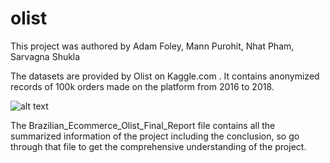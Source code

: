 # olist

This project was authored by Adam Foley, Mann Purohit, Nhat Pham, Sarvagna Shukla

The datasets are provided by Olist on Kaggle.com . It contains anonymized records of 100k orders made on the platform from 2016 to 2018.

![alt text](https://techcrunch.com/wp-content/uploads/2021/04/Olist-HQ-in-Brazil-1.jpg)

The Brazilian_Ecommerce_Olist_Final_Report file contains all the summarized information of the project including the conclusion, so go through that file to get the comprehensive understanding of the project.
